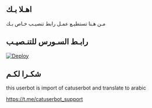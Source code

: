## اهـلا بـك
مـن هـنا تستطيـع عمـل رابط تنصيـب خـاص بـك

## رابـط السـورس للتنـصيـب

[![Deploy](https://www.herokucdn.com/deploy/button.svg)](https://heroku.com/deploy?template=https://github.com/lkkkkr/jmthon)

## شكـرا لكـم 


this userbot is import of catuserbot and translate to arabic

https://t.me/catuserbot_support
